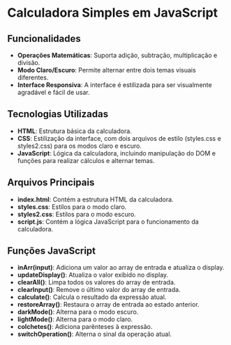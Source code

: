 # Calculadora Simples em JavaScript

## Funcionalidades

- **Operações Matemáticas**: Suporta adição, subtração, multiplicação e divisão.
- **Modo Claro/Escuro**: Permite alternar entre dois temas visuais diferentes.
- **Interface Responsiva**: A interface é estilizada para ser visualmente agradável e fácil de usar.

## Tecnologias Utilizadas

- **HTML**: Estrutura básica da calculadora.
- **CSS**: Estilização da interface, com dois arquivos de estilo (styles.css e styles2.css) para os modos claro e escuro.
- **JavaScript**: Lógica da calculadora, incluindo manipulação do DOM e funções para realizar cálculos e alternar temas.

## Arquivos Principais

- **index.html**: Contém a estrutura HTML da calculadora.
- **styles.css**: Estilos para o modo claro.
- **styles2.css**: Estilos para o modo escuro.
- **script.js**: Contém a lógica JavaScript para o funcionamento da calculadora.

## Funções JavaScript

- **inArr(input)**: Adiciona um valor ao array de entrada e atualiza o display.
- **updateDisplay()**: Atualiza o valor exibido no display.
- **clearAll()**: Limpa todos os valores do array de entrada.
- **clearInput()**: Remove o último valor do array de entrada.
- **calculate()**: Calcula o resultado da expressão atual.
- **restoreArray()**: Restaura o array de entrada ao estado anterior.
- **darkMode()**: Alterna para o modo escuro.
- **lightMode()**: Alterna para o modo claro.
- **colchetes()**: Adiciona parênteses à expressão.
- **switchOperation()**: Alterna o sinal da operação atual.
